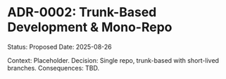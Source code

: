 # ADR-0002: Trunk-Based Development & Mono-Repo

Status: Proposed
Date: 2025-08-26

Context: Placeholder.
Decision: Single repo, trunk-based with short-lived branches.
Consequences: TBD.
